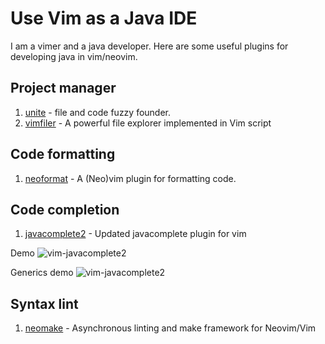 # Use Vim as a Java IDE

I am a vimer and a java developer. Here are some useful plugins for developing java in vim/neovim.

## Project manager
1. [unite](https://github.com/Shougo/unite.vim) - file and code fuzzy founder.
2. [vimfiler](https://github.com/Shougo/vimfiler.vim) - A powerful file explorer implemented in Vim script

## Code formatting
1. [neoformat](https://github.com/sbdchd/neoformat) - A (Neo)vim plugin for formatting code.

## Code completion
1. [javacomplete2](https://github.com/artur-shaik/vim-javacomplete2) - Updated javacomplete plugin for vim

Demo
![vim-javacomplete2](https://github.com/artur-shaik/vim-javacomplete2/raw/master/doc/demo.gif)

Generics demo
![vim-javacomplete2](https://github.com/artur-shaik/vim-javacomplete2/raw/master/doc/generics_demo.gif)

## Syntax lint

1. [neomake](https://github.com/neomake/neomake) - Asynchronous linting and make framework for Neovim/Vim


